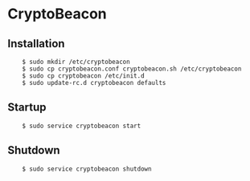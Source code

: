 CryptoBeacon
========

## Installation
		$ sudo mkdir /etc/cryptobeacon
		$ sudo cp cryptobeacon.conf cryptobeacon.sh /etc/cryptobeacon
		$ sudo cp cryptobeacon /etc/init.d
		$ sudo update-rc.d cryptobeacon defaults

## Startup
		$ sudo service cryptobeacon start

## Shutdown
		$ sudo service cryptobeacon shutdown
